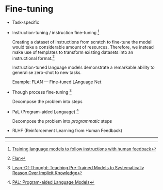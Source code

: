 # Fine-tuning

* Task-specific

* Instruction-tuning / instruction fine-tuning [^instructgpt]

    Creating a dataset of instructions from scratch to fine-tune the model would take a considerable amount of resources. Therefore, we instead make use of templates to transform existing datasets into an instructional format.[^flan]

    Instruction-tuned language models demonstrate a remarkable ability to generalise zero-shot to new tasks.

    Example: FLAN — Fine-tuned LAnguage Net

* Though process fine-tuning [^thoughtprocess]

    Decompose the problem into steps

* PaL (Program-aided Language) [^pal]

    Decompose the problem into *programmatic* steps

* RLHF (Reinforcement Learning from Human Feedback)

---

[^instructgpt]: [Training language models to follow instructions with human feedback](https://arxiv.org/pdf/2203.02155.pdf)

[^flan]: [Flan](https://ai.googleblog.com/2021/10/introducing-flan-more-generalizable.html)

[^thoughtprocess]: [Leap-Of-Thought: Teaching Pre-Trained Models to Systematically Reason Over Implicit Knowledge](https://arxiv.org/abs/2006.06609)

[^pal]: [PAL: Program-aided Language Models](https://arxiv.org/abs/2211.10435)
